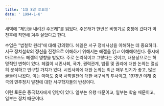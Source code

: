 ```yaml
---
title: '1월 8일 토요일'
date: ' 1994-1-8'
---
```

새벽에 "제단을 내려간 주은래"를 읽었다. 주은래가 한번은 비행기로 충칭에 갔다가 악천후에 직면해 겨우 살았다고 한다.

수업은 "법철학 원리"에 대해 강의했다. 헤겔은 서구 정치사상을 이해하는 데 중요하다. 서구 정치철학의 정신을 진정으로 이해하기 위해서는 헤겔을 읽고 이해해야한다. 동시에 마르크스도 헤겔의 영향을 받았다. 주로 논리적이고 그렇다는 것이고, 내용상으로는 혁명적인 변혁이 있다. 헤겔이 시민사회, 국가, 권력관계, 법률 및 권리에 대한 논의는 열심히 분석하고 연구할 가치가 있다. 시민사회에 대한 논의는 최근 매우 인기가 좋고, 많은 글들이 나왔다. 이는 아마도 중국 사회발전에 대한 서구식의 투사이고, 1978년 이래 중국의 민주정치 발전에 대한 서구학자들의 반성이다.

이런 토론은 중국학자에게 영향이 있다. 일부는 유행 때문이고, 일부는 학술 때문이고, 일부는 정치 때문이다.
